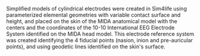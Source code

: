 Simplified models of cylindrical electrodes were created in Sim4life using parameterized elemental geometries with 
variable contact surface and height, and placed on the skin of the MIDA anatomical model with the centers and the 
coordinates of the 10-10 International EEG Electrode System identified on the MIDA head model. This electrode reference 
system was created identifying the 4 fiducial points (nasion, inion and pre-auricular points), and using geodetic lines
identified on the skin's surface.